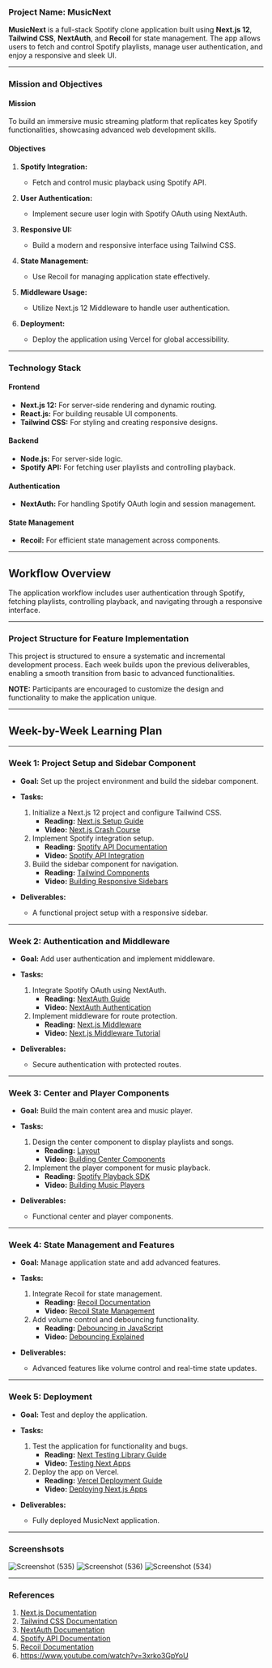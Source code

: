 ### **Project Name: MusicNext**

**MusicNext** is a full-stack Spotify clone application built using **Next.js 12**, **Tailwind CSS**, **NextAuth**, and **Recoil** for state management. The app allows users to fetch and control Spotify playlists, manage user authentication, and enjoy a responsive and sleek UI.

---

### **Mission and Objectives**

#### **Mission**  
To build an immersive music streaming platform that replicates key Spotify functionalities, showcasing advanced web development skills.

#### **Objectives**  
1. **Spotify Integration:**  
   - Fetch and control music playback using Spotify API.  

2. **User Authentication:**  
   - Implement secure user login with Spotify OAuth using NextAuth.  

3. **Responsive UI:**  
   - Build a modern and responsive interface using Tailwind CSS.  

4. **State Management:**  
   - Use Recoil for managing application state effectively.  

5. **Middleware Usage:**  
   - Utilize Next.js 12 Middleware to handle user authentication.

6. **Deployment:**  
   - Deploy the application using Vercel for global accessibility.

---

### **Technology Stack**

#### **Frontend**  
- **Next.js 12:** For server-side rendering and dynamic routing.  
- **React.js:** For building reusable UI components.  
- **Tailwind CSS:** For styling and creating responsive designs.  

#### **Backend**  
- **Node.js:** For server-side logic.  
- **Spotify API:** For fetching user playlists and controlling playback.  

#### **Authentication**  
- **NextAuth:** For handling Spotify OAuth login and session management.  

#### **State Management**  
- **Recoil:** For efficient state management across components.

---

## **Workflow Overview**
The application workflow includes user authentication through Spotify, fetching playlists, controlling playback, and navigating through a responsive interface.


---

### **Project Structure for Feature Implementation**
This project is structured to ensure a systematic and incremental development process. Each week builds upon the previous deliverables, enabling a smooth transition from basic to advanced functionalities.

**NOTE:** Participants are encouraged to customize the design and functionality to make the application unique.

---

## **Week-by-Week Learning Plan**

---

### **Week 1: Project Setup and Sidebar Component**
- **Goal:** Set up the project environment and build the sidebar component.  
- **Tasks:**  
  1. Initialize a Next.js 12 project and configure Tailwind CSS.  
     - **Reading:** [Next.js Setup Guide](https://nextjs.org/docs/getting-started)  
     - **Video:** [Next.js Crash Course](https://www.youtube.com/watch?v=mTz0GXj8NN0&t=9s)  
  2. Implement Spotify integration setup.  
     - **Reading:** [Spotify API Documentation](https://developer.spotify.com/documentation/web-api/)  
     - **Video:** [Spotify API Integration](https://www.youtube.com/watch?v=SbelQW2JaDQ)  
  3. Build the sidebar component for navigation.  
     - **Reading:** [Tailwind Components](https://tailwindui.com/)  
     - **Video:** [Building Responsive Sidebars](https://www.youtube.com/watch?v=_9mTJ84uL1Q&t=2585s)  

- **Deliverables:**  
  - A functional project setup with a responsive sidebar.

---

### **Week 2: Authentication and Middleware**
- **Goal:** Add user authentication and implement middleware.  
- **Tasks:**  
  1. Integrate Spotify OAuth using NextAuth.  
     - **Reading:** [NextAuth Guide](https://next-auth.js.org/getting-started/introduction)  
     - **Video:** [NextAuth Authentication](https://www.youtube.com/watch?v=RHFmsoiVtKE)  
  2. Implement middleware for route protection.  
     - **Reading:** [Next.js Middleware](https://nextjs.org/docs/middleware)  
     - **Video:** [Next.js Middleware Tutorial](https://www.youtube.com/watch?v=9dqCNjsGnsk&t=1s)  

- **Deliverables:**  
  - Secure authentication with protected routes.

---

### **Week 3: Center and Player Components**
- **Goal:** Build the main content area and music player.  
- **Tasks:**  
  1. Design the center component to display playlists and songs.  
     - **Reading:** [Layout](https://nextjs.org/learn-pages-router/basics/assets-metadata-css/layout-component)  
     - **Video:** [Building Center Components](https://www.youtube.com/watch?v=jWi8d3SJYN0&t=155s)  
  2. Implement the player component for music playback.  
     - **Reading:** [Spotify Playback SDK](https://developer.spotify.com/documentation/web-playback-sdk/)  
     - **Video:** [Building Music Players](https://www.youtube.com/watch?v=kpkIGDlW-p8&list=PL1xND_gfiYu7CdkH5uXTPggrUtUuwQ5VD)  

- **Deliverables:**  
  - Functional center and player components.

---

### **Week 4: State Management and Features**
- **Goal:** Manage application state and add advanced features.  
- **Tasks:**  
  1. Integrate Recoil for state management.  
     - **Reading:** [Recoil Documentation](https://recoiljs.org/docs/introduction/getting-started)  
     - **Video:** [Recoil State Management](https://www.youtube.com/watch?v=E_OJ-sAfrYs)  
  2. Add volume control and debouncing functionality.  
     - **Reading:** [Debouncing in JavaScript](https://www.geeksforgeeks.org/debouncing-in-javascript/)  
     - **Video:** [Debouncing Explained](https://www.youtube.com/watch?v=_LFF45rpgq0)  

- **Deliverables:**  
  - Advanced features like volume control and real-time state updates.

---

### **Week 5: Deployment**
- **Goal:** Test and deploy the application.  
- **Tasks:**  
  1. Test the application for functionality and bugs.  
     - **Reading:** [Next Testing Library Guide](https://nextjs.org/docs/app/building-your-application/testing)  
     - **Video:** [Testing Next Apps](https://www.youtube.com/watch?v=AS79oJ3Fcf0)  
  2. Deploy the app on Vercel.  
     - **Reading:** [Vercel Deployment Guide](https://vercel.com/docs)  
     - **Video:** [Deploying Next.js Apps](https://www.youtube.com/watch?v=2HBIzEx6IZA)  

- **Deliverables:**  
  - Fully deployed MusicNext application.

---
### Screenshsots
![Screenshot (535)](https://github.com/user-attachments/assets/b74cb8ee-1496-4619-b31a-d45a197d2860)
![Screenshot (536)](https://github.com/user-attachments/assets/19f03a13-cd1b-4445-9784-d2b2e2bfa465)
![Screenshot (534)](https://github.com/user-attachments/assets/1866c6a3-477a-4d20-92f4-c61050f88b6f)

---

### **References**
1. [Next.js Documentation](https://nextjs.org/docs)  
2. [Tailwind CSS Documentation](https://tailwindcss.com/docs)  
3. [NextAuth Documentation](https://next-auth.js.org/)  
4. [Spotify API Documentation](https://developer.spotify.com/documentation/web-api/)  
5. [Recoil Documentation](https://recoiljs.org/docs/introduction/getting-started)
6. https://www.youtube.com/watch?v=3xrko3GpYoU 


